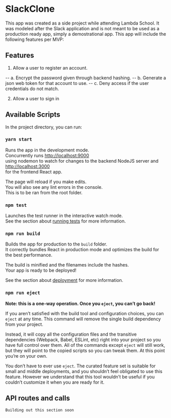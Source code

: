 
# SlackClone

This app was created as a side project while attending Lambda School. It was modeled after the Slack application and is not meant to be used as a production ready app, simply a demostrational app. This app will include the following features per MVP:

## Features

1. Allow a user to register an account.

-- a. Encrypt the password given through backend hashing.
-- b. Generate a json web token for that account to use.
-- c. Deny access if the user credentials do not match.

2. Allow a user to sign in

## Available Scripts

In the project directory, you can run:

### `yarn start`

Runs the app in the development mode.<br>
Concurrently runs [http://localhost:9000](http://localhost:9000) <br>
using nodemon to watch for changes to the backend NodeJS server and [http://localhost:3000](http://localhost:3000)<br>
for the frontend React app.

The page will reload if you make edits.<br>
You will also see any lint errors in the console. <br>
This is to be ran from the root folder.

### `npm test`

Launches the test runner in the interactive watch mode.<br>
See the section about [running tests](https://facebook.github.io/create-react-app/docs/running-tests) for more information.

### `npm run build`

Builds the app for production to the `build` folder.<br>
It correctly bundles React in production mode and optimizes the build for the best performance.

The build is minified and the filenames include the hashes.<br>
Your app is ready to be deployed!

See the section about [deployment](https://facebook.github.io/create-react-app/docs/deployment) for more information.

### `npm run eject`

**Note: this is a one-way operation. Once you `eject`, you can’t go back!**

If you aren’t satisfied with the build tool and configuration choices, you can `eject` at any time. This command will remove the single build dependency from your project.

Instead, it will copy all the configuration files and the transitive dependencies (Webpack, Babel, ESLint, etc) right into your project so you have full control over them. All of the commands except `eject` will still work, but they will point to the copied scripts so you can tweak them. At this point you’re on your own.

You don’t have to ever use `eject`. The curated feature set is suitable for small and middle deployments, and you shouldn’t feel obligated to use this feature. However we understand that this tool wouldn’t be useful if you couldn’t customize it when you are ready for it.

## API routes and calls

`Building out this section soon`
